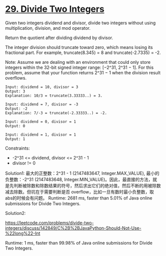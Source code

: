 # [29. Divide Two Integers](https://leetcode.com/problems/divide-two-integers/)

Given two integers dividend and divisor, divide two integers without using multiplication, division, and mod operator.

Return the quotient after dividing dividend by divisor.

The integer division should truncate toward zero, which means losing its fractional part. For example, truncate(8.345) = 8 and truncate(-2.7335) = -2.

Note: Assume we are dealing with an environment that could only store integers within the 32-bit signed integer range: [−2^31, 2^31 − 1]. For this problem, assume that your function returns 2^31 − 1 when the division result overflows.

```
Input: dividend = 10, divisor = 3
Output: 3
Explanation: 10/3 = truncate(3.33333..) = 3.

Input: dividend = 7, divisor = -3
Output: -2
Explanation: 7/-3 = truncate(-2.33333..) = -2.

Input: dividend = 0, divisor = 1
Output: 0

Input: dividend = 1, divisor = 1
Output: 1
```

Constraints:

- -2^31 <= dividend, divisor <= 2^31 - 1
- divisor != 0

Solution1: 最大的正整数：2^31 - 1 (2147483647, Integer.MAX_VALUE), 最小的负整数：-2^31 (2147483648, Integer.MIN_VALUE)。因此，最直接的方法，就是先判断被除数和除数结果的符号，然后求出它们的绝对值，然后不断的用被除数减去除数。但坑在于需要判断是否 overflow，比如一旦有数时最小负整数，取abs的时候会有问题。 Runtime: 2681 ms, faster than 5.01% of Java online submissions for Divide Two Integers.

Solution2: 

https://leetcode.com/problems/divide-two-integers/discuss/142849/C%2B%2BJavaPython-Should-Not-Use-%22long%22-Int

Runtime: 1 ms, faster than 99.98% of Java online submissions for Divide Two Integers.